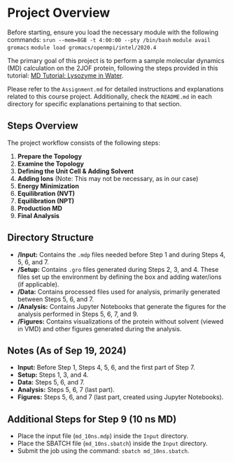# Project Overview
Before starting, ensure you load the necessary module with the following commands:
    `srun --mem=8GB -t 4:00:00 --pty /bin/bash` 
    `module avail gromacs`
    `module load gromacs/openmpi/intel/2020.4`

The primary goal of this project is to perform a sample molecular dynamics (MD) calculation on the 2JOF protein, following the steps provided in this tutorial: [MD Tutorial: Lysozyme in Water](http://www.mdtutorials.com/gmx/lysozyme/index.html).

Please refer to the `Assignment.md` for detailed instructions and explanations related to this course project. Additionally, check the `README.md` in each directory for specific explanations pertaining to that section.

## Steps Overview

The project workflow consists of the following steps:

1. **Prepare the Topology**
2. **Examine the Topology**
3. **Defining the Unit Cell & Adding Solvent**
4. **Adding Ions** (Note: This may not be necessary, as in our case)
5. **Energy Minimization**
6. **Equilibration (NVT)**
7. **Equilibration (NPT)**
8. **Production MD**
9. **Final Analysis**

## Directory Structure
- **/Input:** Contains the `.mdp` files needed before Step 1 and during Steps 4, 5, 6, and 7.
- **/Setup:** Contains `.gro` files generated during Steps 2, 3, and 4. These files set up the environment by defining the box and adding water/ions (if applicable).
- **/Data:** Contains processed files used for analysis, primarily generated between Steps 5, 6, and 7.
- **/Analysis:** Contains Jupyter Notebooks that generate the figures for the analysis performed in Steps 5, 6, 7, and 9.
- **/Figures:** Contains visualizations of the protein without solvent (viewed in VMD) and other figures generated during the analysis.

## Notes (As of Sep 19, 2024)
- **Input:** Before Step 1, Steps 4, 5, 6, and the first part of Step 7.
- **Setup:** Steps 1, 3, and 4.
- **Data:** Steps 5, 6, and 7.
- **Analysis:** Steps 5, 6, 7 (last part).
- **Figures:** Steps 5, 6, and 7 (last part, created using Jupyter Notebooks).

## Additional Steps for Step 9 (10 ns MD)
- Place the input file (`md_10ns.mdp`) inside the `Input` directory.
- Place the SBATCH file (`md_10ns.sbatch`) inside the `Input` directory.
- Submit the job using the command: `sbatch md_10ns.sbatch`.
  
